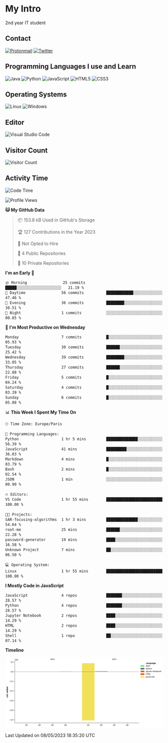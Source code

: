 # My Intro

2nd year IT student

## Contact

[![Protonmail](https://img.shields.io/badge/ProtonMail-8B89CC?style=for-the-badge&logo=protonmail&logoColor=white)](mailto:novalve@protonmail.com) [![Twitter](https://img.shields.io/badge/Twitter-1DA1F2?style=for-the-badge&logo=twitter&logoColor=white)](http://twitter.com/novalve_)

## Programming Languages I use and Learn

![Java](https://img.shields.io/badge/Java-ED8B00?style=for-the-badge&logo=java&logoColor=white) ![Python](https://img.shields.io/badge/Python-3776AB?style=for-the-badge&logo=python&logoColor=white) ![JavaScript](https://img.shields.io/badge/JavaScript-F7DF1E?style=for-the-badge&logo=javascript&logoColor=black) ![HTML5](https://img.shields.io/badge/HTML5-E34F26?style=for-the-badge&logo=html5&logoColor=white) ![CSS3](https://img.shields.io/badge/CSS3-1572B6?style=for-the-badge&logo=css3&logoColor=white)

## Operating Systems

![Linux](https://img.shields.io/badge/Linux-FCC624?style=for-the-badge&logo=linux&logoColor=black) ![Windows](https://img.shields.io/badge/Windows-0078D6?style=for-the-badge&logo=windows&logoColor=white)

## Editor

![Visual Studio Code](https://img.shields.io/badge/VisualStudioCode-0078d7.svg?style=for-the-badge&logo=visual-studio-code&logoColor=white)

## Visitor Count

![Visitor Count](https://profile-counter.glitch.me/noValve/count.svg)

## Activity Time  

<!--START_SECTION:waka-->
![Code Time](http://img.shields.io/badge/Code%20Time-1%20hr%2029%20mins-blue)

![Profile Views](http://img.shields.io/badge/Profile%20Views-26-blue)

**🐱 My GitHub Data** 

> 📦 153.8 kB Used in GitHub's Storage 
 > 
> 🏆 127 Contributions in the Year 2023
 > 
> 🚫 Not Opted to Hire
 > 
> 📜 4 Public Repositories 
 > 
> 🔑 10 Private Repositories 
 > 
**I'm an Early 🐤** 

```text
🌞 Morning                25 commits          █████░░░░░░░░░░░░░░░░░░░░   21.19 % 
🌆 Daytime                56 commits          ████████████░░░░░░░░░░░░░   47.46 % 
🌃 Evening                36 commits          ████████░░░░░░░░░░░░░░░░░   30.51 % 
🌙 Night                  1 commits           ░░░░░░░░░░░░░░░░░░░░░░░░░   00.85 % 
```
📅 **I'm Most Productive on Wednesday** 

```text
Monday                   7 commits           █░░░░░░░░░░░░░░░░░░░░░░░░   05.93 % 
Tuesday                  30 commits          ██████░░░░░░░░░░░░░░░░░░░   25.42 % 
Wednesday                39 commits          ████████░░░░░░░░░░░░░░░░░   33.05 % 
Thursday                 27 commits          ██████░░░░░░░░░░░░░░░░░░░   22.88 % 
Friday                   5 commits           █░░░░░░░░░░░░░░░░░░░░░░░░   04.24 % 
Saturday                 4 commits           █░░░░░░░░░░░░░░░░░░░░░░░░   03.39 % 
Sunday                   6 commits           █░░░░░░░░░░░░░░░░░░░░░░░░   05.08 % 
```


📊 **This Week I Spent My Time On** 

```text
🕑︎ Time Zone: Europe/Paris

💬 Programming Languages: 
Python                   1 hr 5 mins         ██████████████░░░░░░░░░░░   56.39 % 
JavaScript               41 mins             █████████░░░░░░░░░░░░░░░░   36.03 % 
Markdown                 4 mins              █░░░░░░░░░░░░░░░░░░░░░░░░   03.79 % 
Bash                     2 mins              █░░░░░░░░░░░░░░░░░░░░░░░░   02.54 % 
JSON                     1 min               ░░░░░░░░░░░░░░░░░░░░░░░░░   00.90 % 

🔥 Editors: 
VS Code                  1 hr 55 mins        █████████████████████████   100.00 % 

🐱‍💻 Projects: 
SAR-focusing-algorithms  1 hr 3 mins         ██████████████░░░░░░░░░░░   54.64 % 
root-me                  25 mins             ██████░░░░░░░░░░░░░░░░░░░   22.28 % 
password-generator       19 mins             ████░░░░░░░░░░░░░░░░░░░░░   16.58 % 
Unknown Project          7 mins              ██░░░░░░░░░░░░░░░░░░░░░░░   06.50 % 

💻 Operating System: 
Linux                    1 hr 55 mins        █████████████████████████   100.00 % 
```

**I Mostly Code in JavaScript** 

```text
JavaScript               4 repos             ███████░░░░░░░░░░░░░░░░░░   28.57 % 
Python                   4 repos             ███████░░░░░░░░░░░░░░░░░░   28.57 % 
Jupyter Notebook         2 repos             ████░░░░░░░░░░░░░░░░░░░░░   14.29 % 
HTML                     2 repos             ████░░░░░░░░░░░░░░░░░░░░░   14.29 % 
Shell                    1 repo              ██░░░░░░░░░░░░░░░░░░░░░░░   07.14 % 
```



**Timeline**

![Lines of Code chart](https://raw.githubusercontent.com/noValve/noValve/main/assets/bar_graph.png)


 Last Updated on 08/05/2023 18:35:20 UTC
<!--END_SECTION:waka-->
